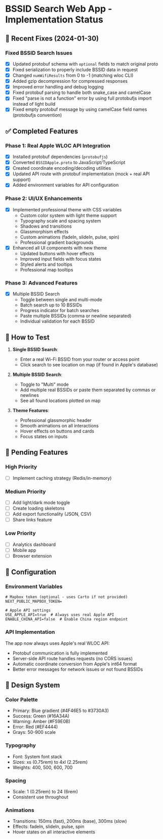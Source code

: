 # BSSID Search Web App - Implementation Status

## 🚨 Recent Fixes (2024-01-30)

### Fixed BSSID Search Issues
- [x] Updated protobuf schema with `optional` fields to match original proto
- [x] Fixed serialization to properly include BSSID data in request
- [x] Changed `numWifiResults` from 0 to -1 (matching wloc CLI)
- [x] Added gzip decompression for compressed responses
- [x] Improved error handling and debug logging
- [x] Fixed protobuf parsing to handle both snake_case and camelCase
- [x] Fixed "parse is not a function" error by using full protobufjs import instead of light build
- [x] Fixed empty protobuf message by using camelCase field names (protobufjs convention)

## ✅ Completed Features

### Phase 1: Real Apple WLOC API Integration
- [x] Installed protobuf dependencies (`protobufjs`)
- [x] Converted `BSSIDApple.proto` to JavaScript/TypeScript
- [x] Created coordinate encoding/decoding utilities
- [x] Updated API route with protobuf implementation (mock + real API support)
- [x] Added environment variables for API configuration

### Phase 2: UI/UX Enhancements
- [x] Implemented professional theme with CSS variables
  - Custom color system with light theme support
  - Typography scale and spacing system
  - Shadows and transitions
  - Glassmorphism effects
  - Custom animations (fadeIn, slideIn, pulse, spin)
  - Professional gradient backgrounds
- [x] Enhanced all UI components with new theme
  - Updated buttons with hover effects
  - Improved input fields with focus states
  - Styled alerts and tooltips
  - Professional map tooltips

### Phase 3: Advanced Features
- [x] Multiple BSSID Search
  - Toggle between single and multi-mode
  - Batch search up to 10 BSSIDs
  - Progress indicator for batch searches
  - Paste multiple BSSIDs (comma or newline separated)
  - Individual validation for each BSSID

## 🚀 How to Test

1. **Single BSSID Search**: 
   - Enter a real Wi-Fi BSSID from your router or access point
   - Click search to see location on map (if found in Apple's database)

2. **Multiple BSSID Search**:
   - Toggle to "Multi" mode
   - Add multiple real BSSIDs or paste them separated by commas or newlines
   - See all found locations plotted on map

3. **Theme Features**:
   - Professional glassmorphic header
   - Smooth animations on all interactions
   - Hover effects on buttons and cards
   - Focus states on inputs

## 🔄 Pending Features

### High Priority
- [ ] Implement caching strategy (Redis/in-memory)

### Medium Priority
- [ ] Add light/dark mode toggle
- [ ] Create loading skeletons
- [ ] Add export functionality (JSON, CSV)
- [ ] Share links feature

### Low Priority
- [ ] Analytics dashboard
- [ ] Mobile app
- [ ] Browser extension

## 📝 Configuration

### Environment Variables
```env
# Mapbox token (optional - uses Carto if not provided)
NEXT_PUBLIC_MAPBOX_TOKEN=

# Apple API settings
USE_APPLE_API=true  # Always uses real Apple API
ENABLE_CHINA_API=false  # Enable China region endpoint
```

### API Implementation
The app now always uses Apple's real WLOC API:
- Protobuf communication is fully implemented
- Server-side API route handles requests (no CORS issues)
- Automatic coordinate conversion from Apple's int64 format
- Better error messages for network issues or not found BSSIDs

## 🎨 Design System

### Color Palette
- Primary: Blue gradient (#4F46E5 to #3730A3)
- Success: Green (#16A34A)
- Warning: Amber (#F59E0B)
- Error: Red (#EF4444)
- Grays: 50-900 scale

### Typography
- Font: System font stack
- Sizes: xs (0.75rem) to 4xl (2.25rem)
- Weights: 400, 500, 600, 700

### Spacing
- Scale: 1 (0.25rem) to 24 (6rem)
- Consistent use throughout

### Animations
- Transitions: 150ms (fast), 200ms (base), 300ms (slow)
- Effects: fadeIn, slideIn, pulse, spin
- Hover states on all interactive elements